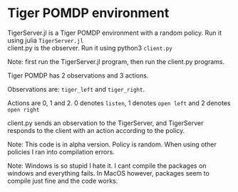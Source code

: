 # Tiger POMDP environment

TigerServer.jl is a Tiger POMDP environment with a random policy. Run it using julia `TigerServer.jl`  
client.py is the observer. Run it using python3 `client.py`

Note: first run the TigerServer.jl program, then run the client.py programs.

Tiger POMDP has 2 observations and 3 actions. 

Observations are: `tiger_left` and `tiger_right`. 

Actions are 0, 1 and 2. 0 denotes `listen`, 1 denotes `open left` and 2 denotes `open right`

client.py sends an observation to the TigerServer, and TigerServer responds to the client with an action according to the policy.

Note: This code is in alpha version. Policy is random. When using other policies I ran into compilation errors.

Note: Windows is so stupid I hate it. I cant compile the packages on windows and everything fails. In MacOS however, packages seem to compile just fine and the code works.
